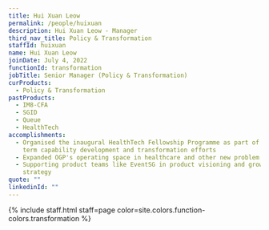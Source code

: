 ```yaml
---
title: Hui Xuan Leow
permalink: /people/huixuan
description: Hui Xuan Leow - Manager
third_nav_title: Policy & Transformation
staffId: huixuan
name: Hui Xuan Leow
joinDate: July 4, 2022
functionId: transformation
jobTitle: Senior Manager (Policy & Transformation)
curProducts:
  - Policy & Transformation
pastProducts:
  - IM8-CFA
  - SGID
  - Queue
  - HealthTech
accomplishments:
  - Organised the inaugural HealthTech Fellowship Programme as part of longer
    term capability development and transformation efforts
  - Expanded OGP's operating space in healthcare and other new problem areas
  - Supporting product teams like EventSG in product visioning and growth
    strategy
quote: ""
linkedinId: ""
---
```


{% include staff.html staff=page color=site.colors.function-colors.transformation %}
